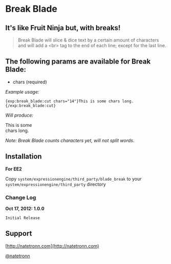 # Break Blade #
## It's like Fruit Ninja but, with breaks! ##

> Break Blade will slice & dice text by a certain amount of characters and will add a \<br\> tag to the end of each line; except for the last line.

## The following params are available for Break Blade: ##
	
* chars (required)

*Example usage:*

`{exp:break_blade:cut chars="14"}This is some chars long.{/exp:break_blade:cut}`

*Will produce:*

This is some<br>
chars long.

*Note: Break Blade counts characters yet, will not split words.*

## Installation ##

**For EE2**

Copy `system/expressionengine/third_party/blade_break` to your `system/expressionengine/third_party` directory

### Change Log ###

**Oct 17, 2012: 1.0.0**

	Initial Release
	
## Support ##

[http://natetronn.com](http://natetronn.com)

[@natetronn](http://twitter.com/natetronn)